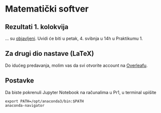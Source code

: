 # Matematički softver

## Rezultati 1. kolokvija

... su [objavljeni](https://docs.google.com/spreadsheets/d/e/2PACX-1vToOJUyLHuXkZkcAeBZNCl7WIQH8STNx5vqELr542iFmKzF1iLBdUn9IrtU9_CTIvdBB8dRvbxkiX9s/pubhtml?gid=938833864&single=true). Uvidi će biti u petak, 4. svibnja u 14h u Praktikumu 1.

## Za drugi dio nastave (LaTeX)

Do idućeg predavanja, molim vas da svi otvorite account na [Overleafu](https://www.overleaf.com/signup).

## Postavke

Da biste pokrenuli Jupyter Notebook na računalima u Pr1, u terminal upišite

    export PATH=/opt/anaconda3/bin:$PATH
    anaconda-navigator
